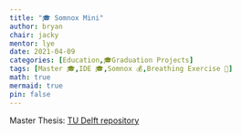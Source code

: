 ```yaml
---
title: "🎓 Somnox Mini"
author: bryan
chair: jacky
mentor: lye
date: 2021-04-09
categories: [Education,🎓Graduation Projects]
tags: [Master 🎓,IDE 🎓,Somnox 💰,Breathing Exercise 🍎]
math: true
mermaid: true
pin: false
---
```



Master Thesis: [TU Delft repository](https://repository.tudelft.nl/islandora/object/uuid%3Af64c98d1-9506-406f-9567-6a26ac56682a?collection=education)